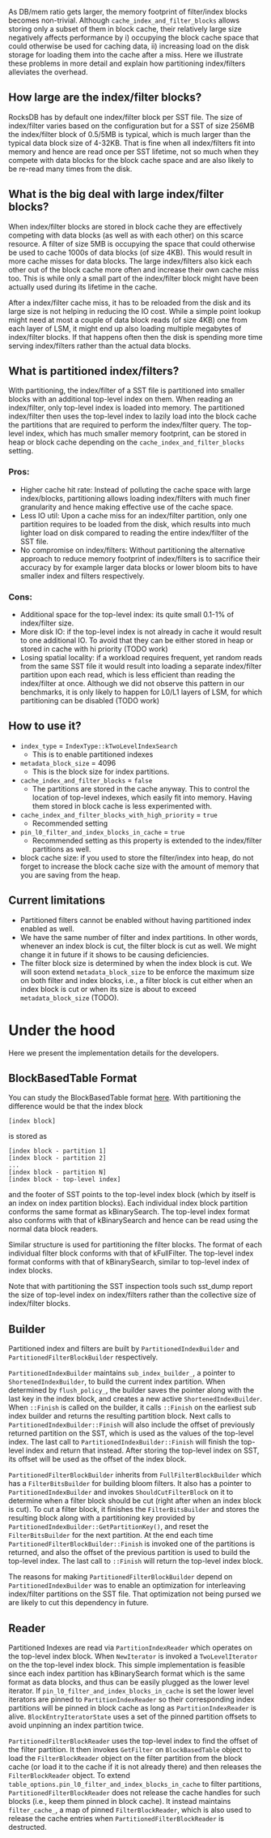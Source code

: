 As DB/mem ratio gets larger, the memory footprint of filter/index blocks becomes non-trivial. Although `cache_index_and_filter_blocks` allows storing only a subset of them in block cache, their relatively large size negatively affects performance by i) occupying the block cache space that could otherwise be used for caching data, ii) increasing load on the disk storage for loading them into the cache after a miss. Here we illustrate these problems in more detail and explain how partitioning index/filters alleviates the overhead.

## How large are the index/filter blocks?

RocksDB has by default one index/filter block per SST file. The size of index/filter varies based on the configuration but for a SST of size 256MB the index/filter block of 0.5/5MB is typical, which is much larger than the typical data block size of 4-32KB. That is fine when all index/filters fit into memory and hence are read once per SST lifetime, not so much when they compete with data blocks for the block cache space and are also likely to be re-read many times from the disk.

## What is the big deal with large index/filter blocks?

When index/filter blocks are stored in block cache they are effectively competing with data blocks (as well as with each other) on this scarce resource. A filter of size 5MB is occupying the space that could otherwise be used to cache 1000s of data blocks (of size 4KB). This would result in more cache misses for data blocks. The large index/filters also kick each other out of the block cache more often and increase their own cache miss too. This is while only a small part of the index/filter block might have been actually used during its lifetime in the cache.

After a index/filter cache miss, it has to be reloaded from the disk and its large size is not helping in reducing the IO cost. While a simple point lookup might need at most a couple of data block reads (of size 4KB) one from each layer of LSM, it might end up also loading multiple megabytes of index/filter blocks. If that happens often then the disk is spending more time serving index/filters rather than the actual data blocks.

## What is partitioned index/filters?

With partitioning, the index/filter of a SST file is partitioned into smaller blocks with an additional top-level index on them. When reading an index/filter, only top-level index is loaded into memory. The partitioned index/filter then uses the top-level index to lazily load into the block cache the partitions that are required to perform the index/filter query. The top-level index, which has much smaller memory footprint, can be stored in heap or block cache depending on the `cache_index_and_filter_blocks` setting.

### Pros:
- Higher cache hit rate: Instead of polluting the cache space with large index/blocks, partitioning allows loading index/filters with much finer granularity and hence making effective use of the cache space.
- Less IO util: Upon a cache miss for an index/filter partition, only one partition requires to be loaded from the disk, which results into much lighter load on disk compared to reading the entire index/filter of the SST file.
- No compromise on index/filters: Without partitioning the alternative approach to reduce memory footprint of index/filters is to sacrifice their accuracy by for example larger data blocks or lower bloom bits to have smaller index and filters respectively.

### Cons:
- Additional space for the top-level index: its quite small 0.1-1% of index/filter size.
- More disk IO: if the top-level index is not already in cache it would result to one additional IO. To avoid that they can be either stored in heap or stored in cache with hi priority (TODO work)
- Losing spatial locality: if a workload requires frequent, yet random reads from the same SST file it would result into loading a separate index/filter partition upon each read, which is less efficient than reading the index/filter at once. Although we did not observe this pattern in our benchmarks, it is only likely to happen for L0/L1 layers of LSM, for which partitioning can be disabled (TODO work)

## How to use it?
- `index_type` = `IndexType::kTwoLevelIndexSearch`
  * This is to enable partitioned indexes
- `metadata_block_size` = 4096
  * This is the block size for index partitions.
- `cache_index_and_filter_blocks` = `false`
  * The partitions are stored in the cache anyway. This to control the location of top-level indexes, which easily fit into memory. Having them stored in block cache is less experimented with.
- `cache_index_and_filter_blocks_with_high_priority` = `true`
  * Recommended setting
- `pin_l0_filter_and_index_blocks_in_cache` = `true`
  * Recommended setting as this property is extended to the index/filter partitions as well.
- block cache size: if you used to store the filter/index into heap, do not forget to increase the block cache size with the amount of memory that you are saving from the heap.

## Current limitations
- Partitioned filters cannot be enabled without having partitioned index enabled as well.
- We have the same number of filter and index partitions. In other words, whenever an index block is cut, the filter block is cut as well. We might change it in future if it shows to be causing deficiencies.
- The filter block size is determined by when the index block is cut. We will soon extend `metadata_block_size` to be enforce the maximum size on both filter and index blocks, i.e., a filter block is cut either when an index block is cut or when its size is about to exceed `metadata_block_size` (TODO).

# Under the hood

Here we present the implementation details for the developers.

## BlockBasedTable Format

You can study the BlockBasedTable format [here](https://github.com/facebook/rocksdb/wiki/Rocksdb-BlockBasedTable-Format). With partitioning the difference would be that the index block

    [index block]

is stored as

    [index block - partition 1]
    [index block - partition 2]
    ...
    [index block - partition N]
    [index block - top-level index]

and the footer of SST points to the top-level index block (which by itself is an index on index partition blocks). Each individual index block partition conforms the same format as kBinarySearch. The top-level index format also conforms with that of kBinarySearch and hence can be read using the normal data block readers.

Similar structure is used for partitioning the filter blocks. The format of each individual filter  block conforms with that of kFullFilter. The top-level index format conforms with that of kBinarySearch, similar to top-level index of index blocks.

Note that with partitioning the SST inspection tools such sst_dump report the size of top-level index on index/filters rather than the collective size of index/filter blocks.

## Builder

Partitioned index and filters are built by `PartitionedIndexBuilder` and `PartitionedFilterBlockBuilder` respectively. 

`PartitionedIndexBuilder` maintains `sub_index_builder_`, a pointer to `ShortenedIndexBuilder`, to build the current index partition. When determined by `flush_policy_`, the builder saves the pointer along with the last key in the index block, and creates a new active `ShortenedIndexBuilder`. When `::Finish` is called on the builder, it calls `::Finish` on the earliest sub index builder and returns the resulting partition block. Next calls to `PartitionedIndexBuilder::Finish` will also include the offset of previously returned partition on the SST, which is used as the values of the top-level index.  The last call to `PartitionedIndexBuilder::Finish` will finish the top-level index and return that instead. After storing the top-level index on SST, its offset will be used as the offset of the index block.

`PartitionedFilterBlockBuilder` inherits from `FullFilterBlockBuilder` which has a `FilterBitsBuilder` for building bloom filters. It also has a pointer to `PartitionedIndexBuilder` and invokes `ShouldCutFilterBlock` on it to determine when a filter block should be cut (right after when an index block is cut). To cut a filter block, it finishes the `FilterBitsBuilder` and stores the resulting block along with a partitioning key provided by  `PartitionedIndexBuilder::GetPartitionKey()`, and reset the `FilterBitsBuilder` for the next partition. At the end each time `PartitionedFilterBlockBuilder::Finish` is invoked one of the partitions is returned, and also the offset of the previous partition is used to build the top-level index. The last call to `::Finish` will return the top-level index block.

The reasons for making `PartitionedFilterBlockBuilder` depend on `PartitionedIndexBuilder` was to enable an optimization for interleaving index/filter partitions on the SST file. That optimization not being pursed we are likely to cut this dependency in future.

## Reader

Partitioned Indexes are read via `PartitionIndexReader` which operates on the top-level index block. When `NewIterator` is invoked a `TwoLevelIterator` on the the top-level index block. This simple implementation is feasible since each index partition has kBinarySearch format which is the same format as data blocks, and thus can be easily plugged as the lower level iterator. If `pin_l0_filter_and_index_blocks_in_cache` is set the lower level iterators are pinned to `PartitionIndexReader` so their corresponding index partitions will be pinned in block cache as long as `PartitionIndexReader` is alive. `BlockEntryIteratorState` uses a set of the pinned partition offsets to avoid unpinning an index partition twice.

`PartitionedFilterBlockReader` uses the top-level index to find the offset of the filter partition. It then invokes `GetFilter` on `BlockBasedTable` object to load the `FilterBlockReader` object on the filter partition from the block cache (or load it to the cache if it is not already there) and then releases the `FilterBlockReader` object. To extend `table_options.pin_l0_filter_and_index_blocks_in_cache` to filter partitions, `PartitionedFilterBlockReader` does not release the cache handles for such blocks (i.e., keep them pinned in block cache). It instead maintains `filter_cache_`, a map of pinned `FilterBlockReader`, which is also used to release the cache entries when `PartitionedFilterBlockReader` is destructed.
